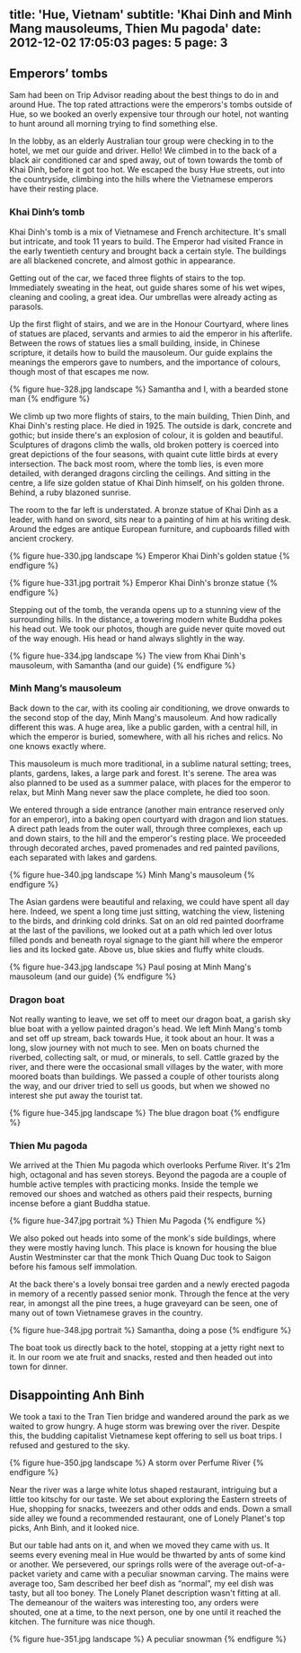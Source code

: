 title: 'Hue, Vietnam'
subtitle: 'Khai Dinh and Minh Mang mausoleums, Thien Mu pagoda'
date: 2012-12-02 17:05:03
pages: 5
page: 3
---

## Emperors’ tombs

Sam had been on Trip Advisor reading about the best things to do in and around Hue. The top rated attractions were the emperors's tombs outside of Hue, so we booked an overly expensive tour through our hotel, not wanting to hunt around all morning trying to find something else.

In the lobby, as an elderly Australian tour group were checking in to the hotel, we met our guide and driver. Hello! We climbed in to the back of a black air conditioned car and sped away, out of town towards the tomb of Khai Dinh, before it got too hot. We escaped the busy Hue streets, out into the countryside, climbing into the hills where the Vietnamese emperors have their resting place.

### Khai Dinh’s tomb

Khai Dinh's tomb is a mix of Vietnamese and French architecture. It's small but intricate, and took 11 years to build. The Emperor had visited France in the early twentieth century and brought back a certain style. The buildings are all blackened concrete, and almost gothic in appearance.

Getting out of the car, we faced three flights of stairs to the top. Immediately sweating in the heat, out guide shares some of his wet wipes, cleaning and cooling, a great idea. Our umbrellas were already acting as parasols.

Up the first flight of stairs, and we are in the Honour Courtyard, where lines of statues are placed, servants and armies to aid the emperor in his afterlife. Between the rows of statues lies a small building, inside, in Chinese scripture, it details how to build the mausoleum. Our guide explains the meanings the emperors gave to numbers, and the importance of colours, though most of that escapes me now.

{% figure hue-328.jpg landscape %}
Samantha and I, with a bearded stone man
{% endfigure %}

We climb up two more flights of stairs, to the main building, Thien Dinh, and Khai Dinh's resting place. He died in 1925. The outside is dark, concrete and gothic; but inside there's an explosion of colour, it is golden and beautiful. Sculptures of dragons climb the walls, old broken pottery is coerced into great depictions of the four seasons, with quaint cute little birds at every intersection. The back most room, where the tomb lies, is even more detailed, with deranged dragons circling the ceilings. And sitting in the centre, a life size golden statue of Khai Dinh himself, on his golden throne. Behind, a ruby blazoned sunrise.

The room to the far left is understated. A bronze statue of Khai Dinh as a leader, with hand on sword, sits near to a painting of him at his writing desk. Around the edges are antique European furniture, and cupboards filled with ancient crockery.

{% figure hue-330.jpg landscape %}
Emperor Khai Dinh's golden statue
{% endfigure %}

{% figure hue-331.jpg portrait %}
Emperor Khai Dinh's bronze statue
{% endfigure %}

Stepping out of the tomb, the veranda opens up to a stunning view of the surrounding hills. In the distance, a towering modern white Buddha pokes his head out. We took our photos, though are guide never quite moved out of the way enough. His head or hand always slightly in the way.

{% figure hue-334.jpg landscape %}
The view from Khai Dinh's mausoleum, with Samantha (and our guide)
{% endfigure %}

### Minh Mang’s mausoleum

Back down to the car, with its cooling air conditioning, we drove onwards to the second stop of the day, Minh Mang's mausoleum. And how radically different this was. A huge area, like a public garden, with a central hill, in which the emperor is buried, somewhere, with all his riches and relics. No one knows exactly where.

This mausoleum is much more traditional, in a sublime natural setting; trees, plants, gardens, lakes, a large park and forest. It's serene. The area was also planned to be used as a summer palace, with places for the emperor to relax, but Minh Mang never saw the place complete, he died too soon.

We entered through a side entrance (another main entrance reserved only for an emperor), into a baking open courtyard with dragon and lion statues. A direct path leads from the outer wall, through three complexes, each up and down stairs, to the hill and the emperor's resting place. We proceeded through decorated arches, paved promenades and red painted pavilions, each separated with lakes and gardens.

{% figure hue-340.jpg landscape %}
Minh Mang's mausoleum
{% endfigure %}

The Asian gardens were beautiful and relaxing, we could have spent all day here. Indeed, we spent a long time just sitting, watching the view, listening to the birds, and drinking cold drinks. Sat on an old red painted doorframe at the last of the pavilions, we looked out at a path which led over lotus filled ponds and beneath royal signage to the giant hill where the emperor lies and its locked gate. Above us, blue skies and fluffy white clouds.

{% figure hue-343.jpg landscape %}
Paul posing at Minh Mang's mausoleum (and our guide)
{% endfigure %}

### Dragon boat

Not really wanting to leave, we set off to meet our dragon boat, a garish sky blue boat with a yellow painted dragon's head. We left Minh Mang's tomb and set off up stream, back towards Hue, it took about an hour. It was a long, slow journey with not much to see. Men on boats churned the riverbed, collecting salt, or mud, or minerals, to sell. Cattle grazed by the river, and there were the occasional small villages by the water, with more moored boats than buildings. We passed a couple of other tourists along the way, and our driver tried to sell us goods, but when we showed no interest she put away the tourist tat.

{% figure hue-345.jpg landscape %}
The blue dragon boat
{% endfigure %}

### Thien Mu pagoda

We arrived at the Thien Mu pagoda which overlooks Perfume River. It's 21m high, octagonal and has seven storeys. Beyond the pagoda are a couple of humble active temples with practicing monks. Inside the temple we removed our shoes and watched as others paid their respects, burning incense before a giant Buddha statue.

{% figure hue-347.jpg portrait %}
Thien Mu Pagoda
{% endfigure %}

We also poked out heads into some of the monk's side buildings, where they were mostly having lunch. This place is known for housing the blue Austin Westminster car that the monk Thich Quang Duc took to Saigon before his famous self immolation.

At the back there's a lovely bonsai tree garden and a newly erected pagoda in memory of a recently passed senior monk. Through the fence at the very rear, in amongst all the pine trees, a huge graveyard can be seen, one of many out of town Vietnamese graves in the country.

{% figure hue-348.jpg portrait %}
Samantha, doing a pose
{% endfigure %}

The boat took us directly back to the hotel, stopping at a jetty right next to it. In our room we ate fruit and snacks, rested and then headed out into town for dinner.

## Disappointing Anh Binh

We took a taxi to the Tran Tien bridge and wandered around the park as we waited to grow hungry. A huge storm was brewing over the river. Despite this, the budding capitalist Vietnamese kept offering to sell us boat trips. I refused and gestured to the sky.

{% figure hue-350.jpg landscape %}
A storm over Perfume River
{% endfigure %}

Near the river was a large white lotus shaped restaurant, intriguing but a little too kitschy for our taste. We set about exploring the Eastern streets of Hue, shopping for snacks, tweezers and other odds and ends. Down a small side alley we found a recommended restaurant, one of Lonely Planet's top picks, Anh Binh, and it looked nice.

But our table had ants on it, and when we moved they came with us. It seems every evening meal in Hue would be thwarted by ants of some kind or another. We persevered, our springs rolls were of the average out-of-a-packet variety and came with a peculiar snowman carving. The mains were average too, Sam described her beef dish as “normal”, my eel dish was tasty, but all too boney. The Lonely Planet description wasn't fitting at all. The demeanour of the waiters was interesting too, any orders were shouted, one at a time, to the next person, one by one until it reached the kitchen. The furniture was nice though.

{% figure hue-351.jpg landscape %}
A peculiar snowman
{% endfigure %}
